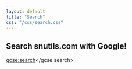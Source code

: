 ```yaml
---
layout: default
title: "Search"
css: "/css/search.css"
---
```


## Search snutils.com with Google!

<div id="google-custom-search">

  <script>
  (function() {
  var cx = '003834670605450530612:elnnu3b8mvy';
  var gcse = document.createElement('script');
  gcse.type = 'text/javascript';
  gcse.async = true;
  gcse.src = 'https://cse.google.com/cse.js?cx=' + cx;
  var s = document.getElementsByTagName('script')[0];
  s.parentNode.insertBefore(gcse, s);
  })();
  </script>
  <gcse:search></gcse:search>

</div>

